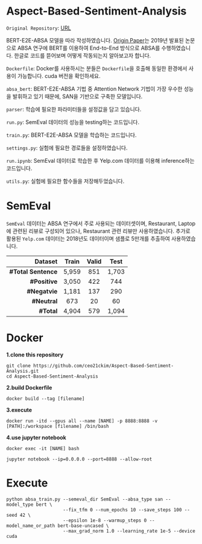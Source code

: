 
# Aspect-Based-Sentiment-Analysis



`Original Repository`: [URL](https://github.com/lixin4ever/BERT-E2E-ABSA)



BERT-E2E-ABSA 모델을 따라 작성하였습니다. [Origin Paper](https://arxiv.org/pdf/1910.00883.pdf)는 2019년 발표된 논문으로 ABSA 연구에 BERT를 이용하여 End-to-End 방식으로 ABSA를 수행하였습니다. 한글로 코드를 뜯어보며 어떻게 작동되는지 알아보고자 합니다.

`Dockerfile`: Docker를 사용하시는 분들은 `Dockerfile`을 호출해 동일한 환경에서 사용이 가능합니다. cuda 버전을 확인하세요.

`absa_bert`: BERT-E2E-ABSA 기법 중 Attention Network 기법이 가장 우수한 성능을 발휘하고 있기 때문에, SAN을 기반으로 구축한 모델입니다. 

`parser`: 학습에 필요한 파라미터들을 설정값을 담고 있습니다.

`run.py`: SemEval 데이터의 성능을 testing하는 코드입니다. 

`train.py`: BERT-E2E-ABSA 모델을 학습하는 코드입니다.

`settings.py`: 실험에 필요한 경로들을 설정하였습니다. 

`run.ipynb`: SemEval 데이터로 학습한 후 Yelp.com 데이터를 이용해 inference하는 코드입니다. 

`utils.py`: 실험에 필요한 함수들을 저장해두었습니다. 


# SemEval

`SemEval` 데이터는 ABSA 연구에서 주로 사용되는 데이터셋이며, Restaurant, Laptop에 관련된 리뷰로 구성되어 있으나, Restaurant 관련 리뷰만 사용하였습니다. 추가로 활용된 `Yelp.com` 데이터는 2018년도 데이터이며 샘플로 5만개를 추출하여 사용하였습니다. 


| **Dataset** | **Train** | **Valid** | **Test** |
|--------:|:--------:|:--------:|:--------:|
| **#Total Sentence** | 5,959 | 851 | 1,703 |
| **#Positive** | 3,050 | 422 | 744 |
| **#Negatvie** | 1,181 | 137 | 290 |
| **#Neutral** | 673 | 20 | 60 |
| **#Total** | 4,904 | 579 | 1,094 |

# Docker

**1.clone this repository**

```
git clone https://github.com/ceo21ckim/Aspect-Based-Sentiment-Analysis.git
cd Aspect-Based-Sentiment-Analysis
```

**2.build Dockerfile**

```
docker build --tag [filename]
```

**3.execute**

```
docker run -itd --gpus all --name [NAME] -p 8888:8888 -v [PATH]:/workspace [filename] /bin/bash
```

**4.use jupyter notebook**

```
docker exec -it [NAME] bash 

jupyter notebook --ip=0.0.0.0 --port=8888 --allow-root
```

# Execute

```
python absa_train.py --semeval_dir SemEval --absa_type san --model_type bert \
                     --fix_tfm 0 --num_epochs 10 --save_steps 100 --seed 42 \
                     --epsilon 1e-8 --warmup_steps 0 --model_name_or_path bert-base-uncased \
                     --max_grad_norm 1.0 --learning_rate 1e-5 --device cuda
```
